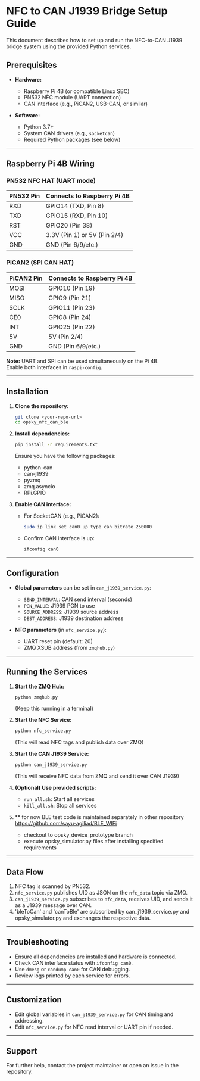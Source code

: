 # NFC to CAN J1939 Bridge Setup Guide

This document describes how to set up and run the NFC-to-CAN J1939 bridge system using the provided Python services.

## Prerequisites

- **Hardware:**
  - Raspberry Pi 4B (or compatible Linux SBC)
  - PN532 NFC module (UART connection)
  - CAN interface (e.g., PiCAN2, USB-CAN, or similar)

- **Software:**
  - Python 3.7+
  - System CAN drivers (e.g., `socketcan`)
  - Required Python packages (see below)

---

## Raspberry Pi 4B Wiring

### PN532 NFC HAT (UART mode)
| PN532 Pin | Connects to Raspberry Pi 4B |
|-----------|-----------------------------|
| RXD       | GPIO14 (TXD, Pin 8)         |
| TXD       | GPIO15 (RXD, Pin 10)        |
| RST       | GPIO20 (Pin 38)             |
| VCC       | 3.3V (Pin 1) or 5V (Pin 2/4)|
| GND       | GND (Pin 6/9/etc.)          |

### PiCAN2 (SPI CAN HAT)
| PiCAN2 Pin | Connects to Raspberry Pi 4B |
|------------|-----------------------------|
| MOSI       | GPIO10 (Pin 19)             |
| MISO       | GPIO9 (Pin 21)              |
| SCLK       | GPIO11 (Pin 23)             |
| CE0        | GPIO8 (Pin 24)              |
| INT        | GPIO25 (Pin 22)             |
| 5V         | 5V (Pin 2/4)                |
| GND        | GND (Pin 6/9/etc.)          |

**Note:** UART and SPI can be used simultaneously on the Pi 4B.  
Enable both interfaces in `raspi-config`.

---

## Installation

1. **Clone the repository:**
   ```bash
   git clone <your-repo-url>
   cd opsky_nfc_can_ble
   ```

2. **Install dependencies:**
   ```bash
   pip install -r requirements.txt
   ```
   Ensure you have the following packages:
   - python-can
   - can-j1939
   - pyzmq
   - zmq.asyncio
   - RPi.GPIO

3. **Enable CAN interface:**
   - For SocketCAN (e.g., PiCAN2):
     ```bash
     sudo ip link set can0 up type can bitrate 250000
     ```
   - Confirm CAN interface is up:
     ```bash
     ifconfig can0
     ```

---

## Configuration

- **Global parameters** can be set in `can_j1939_service.py`:
  - `SEND_INTERVAL`: CAN send interval (seconds)
  - `PGN_VALUE`: J1939 PGN to use
  - `SOURCE_ADDRESS`: J1939 source address
  - `DEST_ADDRESS`: J1939 destination address

- **NFC parameters** (in `nfc_service.py`):
  - UART reset pin (default: 20)
  - ZMQ XSUB address (from `zmqhub.py`)

---

## Running the Services

1. **Start the ZMQ Hub:**
   ```bash
   python zmqhub.py
   ```
   (Keep this running in a terminal)

2. **Start the NFC Service:**
   ```bash
   python nfc_service.py
   ```
   (This will read NFC tags and publish data over ZMQ)

3. **Start the CAN J1939 Service:**
   ```bash
   python can_j1939_service.py
   ```
   (This will receive NFC data from ZMQ and send it over CAN J1939)

4. **(Optional) Use provided scripts:**
   - `run_all.sh`: Start all services
   - `kill_all.sh`: Stop all services
   
5. ** for now BLE test code is maintained separately in other repository https://github.com/sayu-agiliad/BLE_WIFi
   - checkout to opsky_device_prototype branch
   - execute opsky_simulator.py files after installing specified requirements

---

## Data Flow

1. NFC tag is scanned by PN532.
2. `nfc_service.py` publishes UID as JSON on the `nfc_data` topic via ZMQ.
3. `can_j1939_service.py` subscribes to `nfc_data`, receives UID, and sends it as a J1939 message over CAN.
4. 'bleToCan' and 'canToBle' are subscribed by can_j1939_service.py and opsky_simulator.py and exchanges the respective data. 

---

## Troubleshooting

- Ensure all dependencies are installed and hardware is connected.
- Check CAN interface status with `ifconfig can0`.
- Use `dmesg` or `candump can0` for CAN debugging.
- Review logs printed by each service for errors.

---

## Customization

- Edit global variables in `can_j1939_service.py` for CAN timing and addressing.
- Edit `nfc_service.py` for NFC read interval or UART pin if needed.

---

## Support

For further help, contact the project maintainer or open an issue in the repository.
